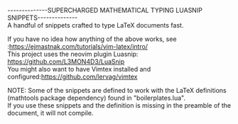 --------------SUPERCHARGED MATHEMATICAL TYPING LUASNIP SNIPPETS--------------<br />
A handful of snippets crafted to type LaTeX documents fast.<br />

If you have no idea how anything of the above works, see :https://ejmastnak.com/tutorials/vim-latex/intro/<br />
This project uses the neovim plugin Luasnip: https://github.com/L3MON4D3/LuaSnip<br />
You might also want to have Vimtex installed and configured:https://github.com/lervag/vimtex<br />

NOTE: Some of the snippets are defined to work with the LaTeX definitions (mathtools package dependency) found in "boilerplates.lua". <br />
If you use these snippets and the definition is missing in the preamble of the document, it will not compile.
